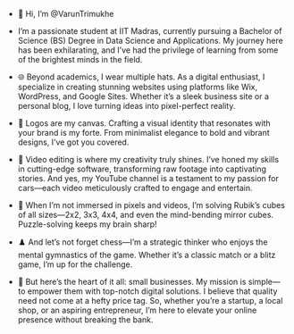 - 👋 Hi, I’m @VarunTrimukhe
- I’m a passionate student at IIT Madras,  currently pursuing a Bachelor of Science (BS) Degree in Data Science and Applications. My journey here has been exhilarating, and I’ve had the privilege of learning from some of the brightest minds in the field.

- 🌐 Beyond academics, I wear multiple hats. As a digital enthusiast, I specialize in creating stunning websites using platforms like Wix, WordPress, and Google Sites. Whether it’s a sleek business site or a personal blog, I love turning ideas into pixel-perfect reality.

- 🎨 Logos are my canvas. Crafting a visual identity that resonates with your brand is my forte. From minimalist elegance to bold and vibrant designs, I’ve got you covered.

- 🎥 Video editing is where my creativity truly shines. I’ve honed my skills in cutting-edge software, transforming raw footage into captivating stories. And yes, my YouTube channel is a testament to my passion for cars—each video meticulously crafted to engage and entertain.

- 🧩 When I’m not immersed in pixels and videos, I’m solving Rubik’s cubes of all sizes—2x2, 3x3, 4x4, and even the mind-bending mirror cubes. Puzzle-solving keeps my brain sharp!

- ♟️ And let’s not forget chess—I’m a strategic thinker who enjoys the mental gymnastics of the game. Whether it’s a classic match or a blitz game, I’m up for the challenge.

- 🚀 But here’s the heart of it all: small businesses. My mission is simple—to empower them with top-notch digital solutions. I believe that quality need not come at a hefty price tag. So, whether you’re a startup, a local shop, or an aspiring entrepreneur, I’m here to elevate your online presence without breaking the bank.

<!---
VarunTrimukhe/VarunTrimukhe is a ✨ special ✨ repository because its `README.md` (this file) appears on your GitHub profile.
You can click the Preview link to take a look at your changes.
--->
